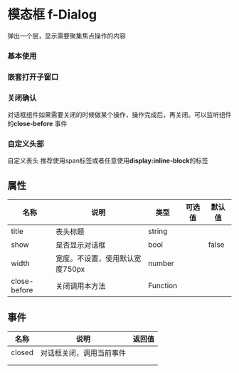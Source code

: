 # 模态框 f-Dialog  

弹出一个层，显示需要聚集焦点操作的内容

### 基本使用

<demo path="./DialogDemo1.vue"></demo>

### 嵌套打开子窗口

<demo path="./DialogDemo2.vue"></demo>

### 关闭确认

对话框组件如果需要关闭的时候做某个操作，操作完成后，再关闭。可以监听组件的**close-before** 事件

<demo path="./DialogDemo3.vue"></demo>

### 自定义头部

自定义表头 推荐使用span标签或者任意使用**display:inline-block**的标签

<demo path="./DialogDemo4.vue"></demo>

## 属性

| 名称         | 说明                            | 类型     | 可选值 | 默认值 |
| ------------ | ------------------------------- | -------- | ------ | ------ |
| title        | 表头标题                        | string   |        |        |
| show         | 是否显示对话框                  | bool     |        | false  |
| width        | 宽度。不设置，使用默认宽度750px | number   |        |        |
| close-before | 关闭调用本方法                  | Function |        |        |



## 事件

| 名称   | 说明                     | 返回值 |
| ------ | ------------------------ | ------ |
| closed | 对话框关闭，调用当前事件 |        |
|        |                          |        |
|        |                          |        |


